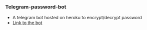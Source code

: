 ### Telegram-password-bot
* A telegram bot hosted on heroku to encrypt/decrypt password
* [Link to the bot](https://t.me/vipul_password_bot)
